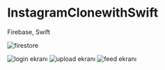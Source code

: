 # InstagramClonewithSwift
Firebase, Swift


![firestore](https://user-images.githubusercontent.com/45233307/176363047-77b3022a-b653-44fd-acc4-c85e3fede5fd.png)

![login ekranı](https://user-images.githubusercontent.com/45233307/176363059-72b84d9f-3800-44ab-abdf-f67e012fb539.png)
![upload ekranı](https://user-images.githubusercontent.com/45233307/176363055-3b5483b1-4ef6-4b54-913e-1ff633c8834a.png)
![feed ekranı](https://user-images.githubusercontent.com/45233307/176363057-17683560-d8a6-4659-8442-e9376b32b738.png)

